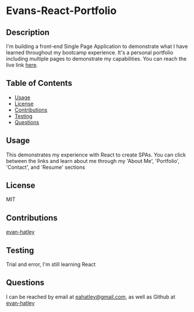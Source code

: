 # Evans-React-Portfolio

## Description

  I'm building a front-end Single Page Application  to demonstrate what I have learned throughout my bootcamp experience. It's a personal portfolio including multiple pages to demonstrate my capabilities. You can reach the live link [here](https://github.com/evan-hatley).

## Table of Contents

- [Usage](#usage)
- [License](#license)
- [Contributions](#contributions)
- [Testing](#testing)
- [Questions](#questions)

## Usage

This  demonstrates my experience with React to create SPAs. You can click between the links and learn about me through my 'About Me', 'Portfolio', 'Contact', and 'Resume' sections

## License

MIT

## Contributions

[evan-hatley](https://github.com/evan-hatley)

## Testing

Trial and error, I'm still learning React

## Questions

  I can be reached by email at eahatley@gmail.com, as well as Github at [evan-hatley](https://github.com/evan-hatley)
